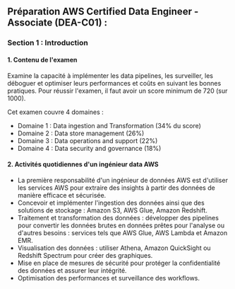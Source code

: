 ## Préparation AWS Certified Data Engineer - Associate (DEA-C01) :

### Section 1 : Introduction

#### 1. Contenu de l'examen
Examine la capacité à implémenter les data pipelines, les surveiller, les déboguer et optimiser leurs performances et coûts en suivant les bonnes pratiques. Pour réussir l'examen, il faut avoir un score minimum de 720 (sur 1000).

Cet examen couvre 4 domaines :
- Domaine 1 : Data ingestion and Transformation (34% du score)
- Domaine 2 : Data store management (26%)
- Domaine 3 : Data operations and support (22%)
- Domaine 4 : Data security and governance (18%)

#### 2. Activités quotidiennes d'un ingénieur data AWS

- La première responsabilité d'un ingénieur de données AWS est d'utiliser les services AWS pour extraire des insights à partir des données de manière efficace et sécurisée.
- Concevoir et implémenter l'ingestion des données ainsi que des solutions de stockage : Amazon S3, AWS Glue, Amazon Redshift.
- Traitement et transformation des données : développer des pipelines pour convertir les données brutes en données prêtes pour l'analyse ou d'autres besoins : services tels que AWS Glue, AWS Lambda et Amazon EMR.
- Visualisation des données : utiliser Athena, Amazon QuickSight ou Redshift Spectrum pour créer des graphiques.
- Mise en place de mesures de sécurité pour protéger la confidentialité des données et assurer leur intégrité.
- Optimisation des performances et surveillance des workflows.